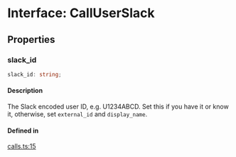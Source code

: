 # Interface: CallUserSlack

## Properties

### slack\_id

```ts
slack_id: string;
```

#### Description

The Slack encoded user ID, e.g. U1234ABCD. Set this if you have it or know it, otherwise, set
`external_id` and `display_name`.

#### Defined in

[calls.ts:15](https://github.com/slackapi/node-slack-sdk/blob/main/packages/types/src/calls.ts#L15)
